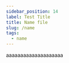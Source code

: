 ```yaml
---
sidebar_position: 14
label: Test Title
title: Name file
slug: /name
tags:
  - name
---
```

aaaaaaaaaaaaaaaaaaaa
